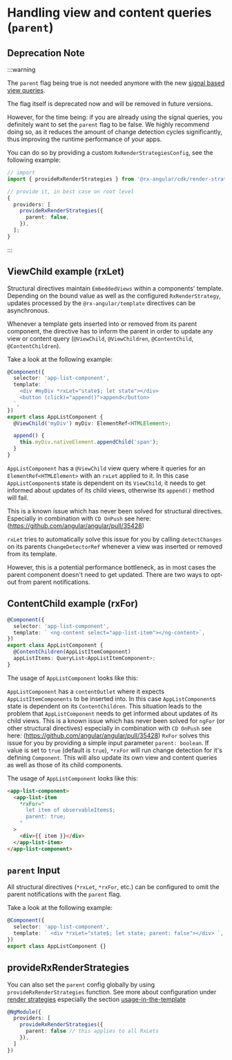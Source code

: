 # Handling view and content queries (`parent`)

## Deprecation Note

:::warning

The `parent` flag being true is not needed anymore with the new [signal based view queries](https://angular.io/guide/signal-queries).

The flag itself is deprecated now and will be removed in future versions.

However, for the time being: if you are already using the signal queries, you definitely want to set the `parent` flag to be false. We highly recommend doing so, as it reduces the amount of
change detection cycles significantly, thus improving the runtime performance of your apps.

You can do so by providing a custom `RxRenderStrategiesConfig`, see the following example:

```typescript
// import
import { provideRxRenderStrategies } from '@rx-angular/cdk/render-strategies';

// provide it, in best case on root level
{
  providers: [
    provideRxRenderStrategies({
      parent: false,
    }),
  ];
}
```

:::

## ViewChild example (rxLet)

Structural directives maintain `EmbeddedViews` within a components' template.
Depending on the bound value as well as the configured `RxRenderStrategy`, updates processed by the
`@rx-angular/template` directives can be asynchronous.

Whenever a template gets inserted into or removed from its parent component, the directive has to inform the parent in order to
update any view or content query (`@ViewChild`, `@ViewChildren`, `@ContentChild`, `@ContentChildren`).

Take a look at the following example:

```ts
@Component({
  selector: 'app-list-component',
  template: `
    <div #myDiv *rxLet="state$; let state"></div>
    <button (click)="append()">append</button>
  `,
})
export class AppListComponent {
  @ViewChild('myDiv') myDiv: ElementRef<HTMLElement>;

  append() {
    this.myDiv.nativeElement.appendChild('span');
  }
}
```

`AppListComponent` has a `@ViewChild` view query where it queries for an `ElementRef<HTMLElement>` with an `rxLet` applied to it.
In this case `AppListComponent`s state is dependent on its `ViewChild`, it needs to get informed
about updates of its child views, otherwise its `append()` method will fail.

This is a known issue which has never been solved for structural directives.
Especially in combination with `CD OnPush` see here: (https://github.com/angular/angular/pull/35428)

`rxLet` tries to automatically solve this issue for you by calling `detectChanges` on its parents `ChangeDetectorRef` whenever
a view was inserted or removed from its template.

However, this is a potential performance bottleneck, as in most cases the parent component doesn't need to get updated.
There are two ways to opt-out from parent notifications.

## ContentChild example (rxFor)

```ts
@Component({
  selector: 'app-list-component',
  template: ` <ng-content select="app-list-item"></ng-content>`,
})
export class AppListComponent {
  @ContentChildren(AppListItemComponent)
  appListItems: QueryList<AppListItemComponent>;
}
```

The usage of `AppListComponent` looks like this:

`AppListComponent` has a `contentOutlet` where it expects `AppListItemComponents` to be inserted into.
In this case `AppListComponent`s state is dependent on its `ContentChildren`.
This situation leads to the problem that `AppListComponent` needs to get informed about updates of its child views.
This is a known issue which has never been solved for `ngFor` (or other structural directives) especially in combination with `CD OnPush`
see here: (https://github.com/angular/angular/pull/35428)
`RxFor` solves this issue for you by providing a simple input parameter `parent: boolean`.
If value is set to `true` (default is `true`), `*rxFor` will run change detection for it's defining `Component`.
This will also update its own view and content queries as well as those of its child components.

The usage of `AppListComponent` looks like this:

```html
<app-list-component>
  <app-list-item
    *rxFor="
      let item of observableItems$;
      parent: true;
    "
  >
    <div>{{ item }}</div>
  </app-list-item>
</app-list-component>
```

## `parent` Input

All structural directives (`*rxLet`, `*rxFor`, etc.) can be configured to omit the parent notifications with the `parent` flag.

Take a look at the following example:

```ts
@Component({
  selector: 'app-list-component',
  template: ` <div *rxLet="state$; let state; parent: false"></div> `,
})
export class AppListComponent {}
```

## provideRxRenderStrategies

You can also set the `parent` config globally by using `provideRxRenderStrategies` function.
See more about configuration under [render strategies](../../cdk/render-strategies) especially the section [usage-in-the-template](../../cdk/render-strategies#usage-in-the-template)

```ts
@NgModule({
  providers: [
    provideRxRenderStrategies({
      parent: false // this applies to all RxLets
    }),
  ]
})
```
